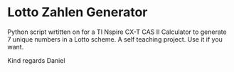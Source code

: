 # Lotto Zahlen Generator
Python script wrtitten on for a TI Nspire CX-T CAS II Calculator to generate 7 unique numbers in a Lotto scheme. A self teaching project. Use it if you want.

Kind regards
Daniel
